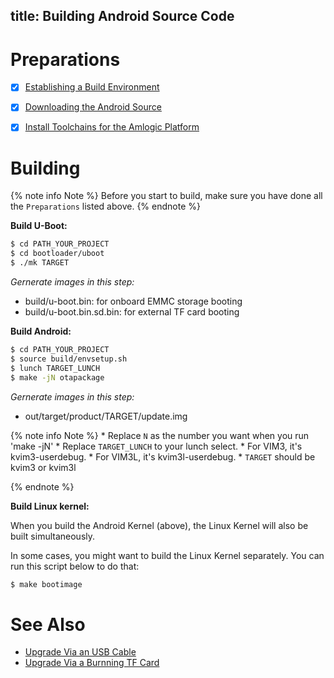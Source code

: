 title: Building Android Source Code
---


# Preparations

- [x] [Establishing a Build Environment](http://source.android.com/source/initializing.html)
- [x] [Downloading the Android Source](/vim3/DownloadAndroidSourceCode.html)
- [x] [Install Toolchains for the Amlogic Platform](/vim3/InstallToolchains.html)


# Building

{% note info Note %}
	Before you start to build, make sure you have done all the `Preparations` listed above.
{% endnote %}

**Build U-Boot:**

```sh
$ cd PATH_YOUR_PROJECT
$ cd bootloader/uboot
$ ./mk TARGET
```
*Gernerate images in this step:*

* build/u-boot.bin: for onboard EMMC storage booting
* build/u-boot.bin.sd.bin: for external TF card booting


**Build Android:**

```sh
$ cd PATH_YOUR_PROJECT
$ source build/envsetup.sh
$ lunch TARGET_LUNCH
$ make -jN otapackage
```

*Gernerate images in this step:*

* out/target/product/TARGET/update.img

{% note info Note %}
	* Replace `N` as the number you want when you run 'make -jN'
	* Replace `TARGET_LUNCH` to your lunch select.
	  * For VIM3, it's kvim3-userdebug.
	  * For VIM3L, it's kvim3l-userdebug.
	* `TARGET` should be kvim3 or kvim3l

{% endnote %}

**Build Linux kernel:**

When you build the Android Kernel (above), the Linux Kernel will also be built simultaneously.

In some cases, you might want to build the Linux Kernel separately. You can run this script below to do that:

```sh
$ make bootimage
```

# See Also
* [Upgrade Via an USB Cable](/vim3/UpgradeViaUSBCable.html)
* [Upgrade Via a Burnning TF Card](/vim3/UpgradeViaTFBurningCard.html)

